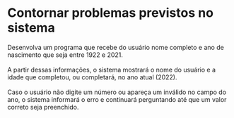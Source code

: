 # Contornar problemas previstos no sistema

Desenvolva um programa que recebe do usuário nome completo e ano de nascimento que seja entre 1922 e 2021.
<br></br>
A partir dessas informações, o sistema mostrará o nome do usuário e a idade que completou, ou completará, no ano atual (2022).
<br></br>
Caso o usuário não digite um número ou apareça um inválido no campo do ano, o sistema informará o erro e continuará perguntando até que um valor correto seja preenchido.
